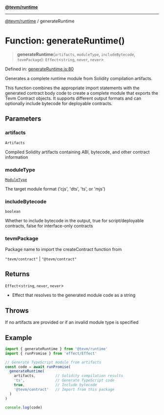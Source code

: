 [**@tevm/runtime**](../README.md)

***

[@tevm/runtime](../globals.md) / generateRuntime

# Function: generateRuntime()

> **generateRuntime**(`artifacts`, `moduleType`, `includeBytecode`, `tevmPackage`): `Effect`\<`string`, `never`, `never`\>

Defined in: [generateRuntime.js:80](https://github.com/evmts/compiler/blob/main/packages/runtime/src/generateRuntime.js#L80)

Generates a complete runtime module from Solidity compilation artifacts.

This function combines the appropriate import statements with the generated
contract body code to create a complete module that exports the Tevm Contract
objects. It supports different output formats and can optionally include
bytecode for deployable contracts.

## Parameters

### artifacts

`Artifacts`

Compiled Solidity artifacts
  containing ABI, bytecode, and other contract information

### moduleType

[`ModuleType`](../type-aliases/ModuleType.md)

The target module format
  ('cjs', 'dts', 'ts', or 'mjs')

### includeBytecode

`boolean`

Whether to include bytecode in the output,
  true for script/deployable contracts, false for interface-only contracts

### tevmPackage

Package name to import
  the createContract function from

`"tevm/contract"` | `"@tevm/contract"`

## Returns

`Effect`\<`string`, `never`, `never`\>

- Effect that
  resolves to the generated module code as a string

## Throws

If no artifacts are provided or if an invalid module type is specified

## Example

```javascript
import { generateRuntime } from '@tevm/runtime'
import { runPromise } from 'effect/Effect'

// Generate TypeScript module from artifacts
const code = await runPromise(
  generateRuntime(
    artifacts,         // Solidity compilation results
    'ts',              // Generate TypeScript code
    true,              // Include bytecode
    '@tevm/contract'   // Import from this package
  )
)

console.log(code)
```
